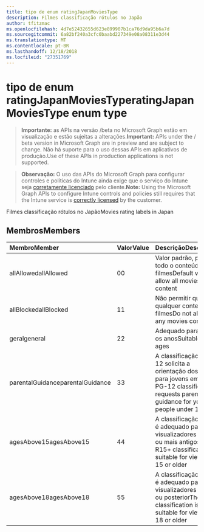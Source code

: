 ```yaml
---
title: tipo de enum ratingJapanMoviesType
description: Filmes classificação rótulos no Japão
author: tfitzmac
ms.openlocfilehash: 4d7e52432655d623e899907b1ca76d9da95b6a7d
ms.sourcegitcommit: 6a82bf240a3cfc0baabd227349e08a08311e3d44
ms.translationtype: MT
ms.contentlocale: pt-BR
ms.lasthandoff: 12/18/2018
ms.locfileid: "27351769"
---
```

# <a name="ratingjapanmoviestype-enum-type"></a><span data-ttu-id="65e3e-103">tipo de enum ratingJapanMoviesType</span><span class="sxs-lookup"><span data-stu-id="65e3e-103">ratingJapanMoviesType enum type</span></span>

> <span data-ttu-id="65e3e-104">**Importante:** as APIs na versão /beta no Microsoft Graph estão em visualização e estão sujeitas a alterações.</span><span class="sxs-lookup"><span data-stu-id="65e3e-104">**Important:** APIs under the / beta version in Microsoft Graph are in preview and are subject to change.</span></span> <span data-ttu-id="65e3e-105">Não há suporte para o uso dessas APIs em aplicativos de produção.</span><span class="sxs-lookup"><span data-stu-id="65e3e-105">Use of these APIs in production applications is not supported.</span></span>

> <span data-ttu-id="65e3e-106">**Observação:** O uso das APIs do Microsoft Graph para configurar controles e políticas do Intune ainda exige que o serviço do Intune seja [corretamente licenciado](https://go.microsoft.com/fwlink/?linkid=839381) pelo cliente.</span><span class="sxs-lookup"><span data-stu-id="65e3e-106">**Note:** Using the Microsoft Graph APIs to configure Intune controls and policies still requires that the Intune service is [correctly licensed](https://go.microsoft.com/fwlink/?linkid=839381) by the customer.</span></span>

<span data-ttu-id="65e3e-107">Filmes classificação rótulos no Japão</span><span class="sxs-lookup"><span data-stu-id="65e3e-107">Movies rating labels in Japan</span></span>
## <a name="members"></a><span data-ttu-id="65e3e-108">Membros</span><span class="sxs-lookup"><span data-stu-id="65e3e-108">Members</span></span>
|<span data-ttu-id="65e3e-109">Membro</span><span class="sxs-lookup"><span data-stu-id="65e3e-109">Member</span></span>|<span data-ttu-id="65e3e-110">Valor</span><span class="sxs-lookup"><span data-stu-id="65e3e-110">Value</span></span>|<span data-ttu-id="65e3e-111">Descrição</span><span class="sxs-lookup"><span data-stu-id="65e3e-111">Description</span></span>|
|:---|:---|:---|
|<span data-ttu-id="65e3e-112">allAllowed</span><span class="sxs-lookup"><span data-stu-id="65e3e-112">allAllowed</span></span>|<span data-ttu-id="65e3e-113">0</span><span class="sxs-lookup"><span data-stu-id="65e3e-113">0</span></span>|<span data-ttu-id="65e3e-114">Valor padrão, permitir todo o conteúdo de filmes</span><span class="sxs-lookup"><span data-stu-id="65e3e-114">Default value, allow all movies content</span></span>|
|<span data-ttu-id="65e3e-115">allBlocked</span><span class="sxs-lookup"><span data-stu-id="65e3e-115">allBlocked</span></span>|<span data-ttu-id="65e3e-116">1</span><span class="sxs-lookup"><span data-stu-id="65e3e-116">1</span></span>|<span data-ttu-id="65e3e-117">Não permitir que qualquer conteúdo filmes</span><span class="sxs-lookup"><span data-stu-id="65e3e-117">Do not allow any movies content</span></span>|
|<span data-ttu-id="65e3e-118">geral</span><span class="sxs-lookup"><span data-stu-id="65e3e-118">general</span></span>|<span data-ttu-id="65e3e-119">2</span><span class="sxs-lookup"><span data-stu-id="65e3e-119">2</span></span>|<span data-ttu-id="65e3e-120">Adequado para todos os anos</span><span class="sxs-lookup"><span data-stu-id="65e3e-120">Suitable for all ages</span></span>|
|<span data-ttu-id="65e3e-121">parentalGuidance</span><span class="sxs-lookup"><span data-stu-id="65e3e-121">parentalGuidance</span></span>|<span data-ttu-id="65e3e-122">3</span><span class="sxs-lookup"><span data-stu-id="65e3e-122">3</span></span>|<span data-ttu-id="65e3e-123">A classificação PG-12 solicita a orientação dos pais para jovens em 12</span><span class="sxs-lookup"><span data-stu-id="65e3e-123">The PG-12 classification requests parental guidance for young people under 12</span></span>|
|<span data-ttu-id="65e3e-124">agesAbove15</span><span class="sxs-lookup"><span data-stu-id="65e3e-124">agesAbove15</span></span>|<span data-ttu-id="65e3e-125">4</span><span class="sxs-lookup"><span data-stu-id="65e3e-125">4</span></span>|<span data-ttu-id="65e3e-126">A classificação R15 + é adequado para os visualizadores de 15 ou mais antigos</span><span class="sxs-lookup"><span data-stu-id="65e3e-126">The R15+ classification is suitable for viewers of 15 or older</span></span>|
|<span data-ttu-id="65e3e-127">agesAbove18</span><span class="sxs-lookup"><span data-stu-id="65e3e-127">agesAbove18</span></span>|<span data-ttu-id="65e3e-128">5</span><span class="sxs-lookup"><span data-stu-id="65e3e-128">5</span></span>|<span data-ttu-id="65e3e-129">A classificação R18 + é adequado para os visualizadores de 18 ou posterior</span><span class="sxs-lookup"><span data-stu-id="65e3e-129">The R18+ classification is suitable for viewers of 18 or older</span></span>|





